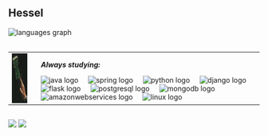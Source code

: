## Hessel

<div align="left">
    <!--<img src="https://github-readme-stats.vercel.app/api?username=vghessel&hide_title=false&hide_rank=true&show_icons=true&include_all_commits=true&count_private=true&disable_animations=false&theme=dark&locale=en&hide_border=false&order=1" height="150" alt="stats graph"  />-->
    <img src="https://github-readme-stats.vercel.app/api/top-langs?username=vghessel&locale=en&hide_title=false&layout=compact&card_width=320&langs_count=4&theme=dark&hide_border=false&order=2" height="150" alt="languages graph"  />
</div>
</div>
<br>

<table style="border: none;">
  <tr>
    <td style="vertical-align: top;">
      <img align="center" src="hash.jpg" width="100" height="100">
    </td>
    <td style="vertical-align: top; padding-left: 20px;">
      <p><b><i>Always studying:</i></b></p>
      <img src="https://skillicons.dev/icons?i=java" height="30" alt="java logo"  />
      <img width="12" />
      <img src="https://skillicons.dev/icons?i=spring" height="30" alt="spring logo"  />
      <img width="12" />
      <img src="https://skillicons.dev/icons?i=py" height="30" alt="python logo"  />
      <img width="12" />
      <img src="https://skillicons.dev/icons?i=django" height="30" alt="django logo"  />
      <img width="12" />
      <img src="https://skillicons.dev/icons?i=flask" height="30" alt="flask logo"  />
      <img width="12" />
      <img src="https://skillicons.dev/icons?i=postgres" height="30" alt="postgresql logo"  />
      <img width="12" />
      <img src="https://skillicons.dev/icons?i=mongodb" height="30" alt="mongodb logo"  />
      <img width="12" />
      <img src="https://skillicons.dev/icons?i=aws" height="30" alt="amazonwebservices logo"  />
      <img width="12" />
      <img src="https://skillicons.dev/icons?i=linux" height="30" alt="linux logo"  />
    </td>
  </tr>
</table>
  
  ##

<div>
  <a href = "mailto:vgerlachhessel@gmail.com"><img src="https://img.shields.io/badge/-Gmail-%23333?style=for-the-badge&logo=gmail&logoColor=white" target="_blank"></a>
  <a href="https://www.linkedin.com/in/vinicius-gerlach-hessel" target="_blank"><img src="https://img.shields.io/badge/-LinkedIn-%230077B5?style=for-the-badge&logo=linkedin&logoColor=white" target="_blank"></a> 
  
</div>
